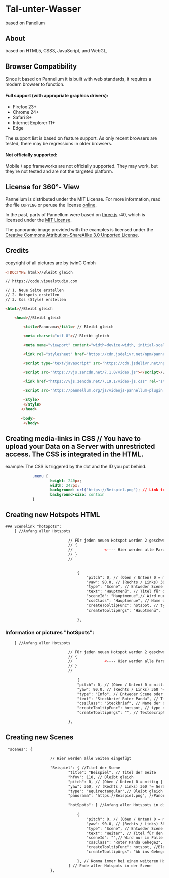 # Tal-unter-Wasser
based on Panellum
## About
based on HTML5, CSS3, JavaScript, and WebGL, 

## Browser Compatibility
Since it based on Pannellum it is built with web standards, it requires a modern browser to function.

#### Full support (with appropriate graphics drivers):
* Firefox 23+
* Chrome 24+
* Safari 8+
* Internet Explorer 11+
* Edge

The support list is based on feature support. As only recent browsers are tested, there may be regressions in older browsers.

#### Not officially supported:
Mobile / app frameworks are not officially supported. They may work, but they're not tested and are not the targeted platform.

## License for 360°- View
Pannellum is distributed under the MIT License. For more information, read the file `COPYING` or peruse the license [online](https://github.com/mpetroff/pannellum/blob/master/COPYING).

In the past, parts of Pannellum were based on [three.js](https://github.com/mrdoob/three.js) r40, which is licensed under the [MIT License](https://github.com/mrdoob/three.js/blob/44a8652c37e576d51a7edd97b0f99f00784c3db7/LICENSE).

The panoramic image provided with the examples is licensed under the [Creative Commons Attribution-ShareAlike 3.0 Unported License](http://creativecommons.org/licenses/by-sa/3.0/).

## Credits
copyright of all pictures are by twinC Gmbh

```HTML
<!DOCTYPE html>//Bleibt gleich

// https://code.visualstudio.com

// 1. Neue Seite erstellen
// 2. Hotspots erstellen
// 3. Css (Style) erstellen

<html>//Bleibt gleich

    <head>//Bleibt gleich

        <title>Panorama</title> // Bleibt gleich

        <meta charset="utf-8">// Bleibt gleich

        <meta name="viewport" content="width=device-width, initial-scale=1.0">// Bleibt gleich

        <link rel="stylesheet" href="https://cdn.jsdelivr.net/npm/pannellum@2.5.6/build/pannellum.css"/>// Bleibt gleich

        <script type="text/javascript" src="https://cdn.jsdelivr.net/npm/pannellum@2.5.6/build/pannellum.js"></script>// Bleibt gleich

        <script src="https://vjs.zencdn.net/7.1.0/video.js"></script>// Bleibt gleich

        <link href="https://vjs.zencdn.net/7.19.1/video-js.css" rel="stylesheet" />// Bleibt gleich

        <script src="https://pannellum.org/js/videojs-pannellum-plugin.js"></script>// Bleibt gleich

        <style> 
		</style> 
       </head> 
       
       <body>
		</body>

```
## Creating media-links in CSS // You have to upload your Data on a Server with unrestricted access. The CSS is integrated in the HTML.
example:
 	The CSS is triggered by the dot and the ID you put behind.
```CSS
            .menu {
                    height: 240px; 
                    width: 242px;
                    background: url("https://Beispiel.png"); // Link to the Data
                    background-size: contain
            }
```
## Creating new Hotspots HTML
```HTML
### Scenelink "hotSpots": 
	[ //Anfang aller Hotspots

                            // Für jeden neuen Hotspot werden 2 geschweifte Klammern gemacht:
                            // {
                            //              <---- Hier werden alle Parameter eingefügt             
                            // }
                            //

                    
                                {
                                    "pitch": 0, // (Oben / Unten) 0 = mittig
                                    "yaw": 90.0, // (Rechts / Links) 360 °= Gerade aus
                                    "type": "Scene", // Entweder Scene oder Info in die Gänsefüsschen | Scene wird verwendet falls der Hotspot zu einer anderen Scene(Seite) führen soll. | Info wird bei einem normalen Bild verwendet.
                                    "text": "Hauptmenü", // Titel für den Hotspot | Nichts spezifisches
                                    "sceneId": "Hauptmenue",// Wird nur im Falle von "type": "scene" verwendet (Beispiel oben) ansonsten kann diese Zeile gelöscht werden | Titel der Scene (Z.66)
                                    "cssClass": "Hauptmenue", // Name der Css-Klasse siehe| Muss genau gleich geschrieben werden (Großschreibung)
                                    "createTooltipFunc": hotspot, // type of Hotspot
                                    "createTooltipArgs": "Hauptmenü",  // Textdecription 
    
                                },
```
### Information or pictures "hotSpots": 
```HTML
	[ //Anfang aller Hotspots

                            // Für jeden neuen Hotspot werden 2 geschweifte Klammern gemacht:
                            // {
                            //              <---- Hier werden alle Parameter eingefügt             
                            // }
                            //

                                {
                                "pitch": 0, // (Oben / Unten) 0 = mittig
                                "yaw": 90.0, // (Rechts / Links) 360 °= Gerade aus
                                "type": "Info", // Entweder Scene oder Info in die Gänsefüschen | Scene wird verwendet falls der Hotspot zu einer anderen Scene(Seite) führen soll. | Info wird bei einem normalen Bild verwendet.
                                "text": "Steckbrief Roter Panda", // Titel für den Hotspot | Nichts spezifisches
                                "cssClass": "Steckbrief", // Name der Css-Klasse siehe (Stylesheet-ID) | Muss genau gleich geschrieben werden (Großschreibung)
                                "createTooltipFunc": hotspot, // type of Hotspot
                                "createTooltipArgs": "", // Textdecription 

                            },
```
## Creating new Scenes
```HTML
 "scenes": {
                    
                    // Hier werden alle Seiten eingefügt
    
                    "Beispiel": { //Titel der Scene
                            "title": "Beispiel", // Titel der Seite
                            "hfov": 110, // Bleibt gleich
                            "pitch": 0, // (Oben / Unten) 0 = mittig | Startausrichtung
                            "yaw": 360, // (Rechts / Links) 360 °= Gerade aus | Startausrichtung
                            "type": "equirectangular",// Bleibt gleich
                            "panorama": "https://Beispiel.png", //Panorama Bild
    
                            "hotSpots": [ //Anfang aller Hotspots in dieser Szene

                                {
                                    "pitch": 0, // (Oben / Unten) 0 = mittig
                                    "yaw": 90.0, // (Rechts / Links) 360 °= Gerade aus
                                    "type": "Scene", // Entweder Scene oder Info in die Gänsefüschen | Scene wird verwendet falls der Hotspot zu einer anderen Scene(Seite) führen soll. | Info wird bei einem normalen Bild verwendet.
                                    "text": "Weiter", // Titel für den Hotspot | Nichts spezifisches
                                    "sceneId": "",// Wird nur im Falle von "type": "scene" verwendet (Beispiel oben) ansonsten kann diese Zeile gelöscht werden | Titel der Scene
                                    "cssClass": "Roter Panda Gehege2", // Name der Css-Klasse siehe | Muss genau gleich geschrieben werden (Großschreibung)
                                    "createTooltipFunc": hotspot, //Bleibt gleich
                                    "createTooltipArgs": "Ab ins Gehege", //Bleibt gleich
    
                                }, // Komma immer bei einem weiteren Hotspot
                            ] // Ende aller Hotspots in der Szene
                    },
```
